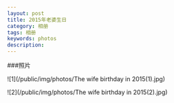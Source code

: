 ```yaml
---
layout: post
title: 2015年老婆生日
category: 相册
tags: 相册
keywords: photos
description: 
---
```


###照片

![1](/public/img/photos/The wife birthday in 2015(1).jpg)

![2](/public/img/photos/The wife birthday in 2015(2).jpg)

